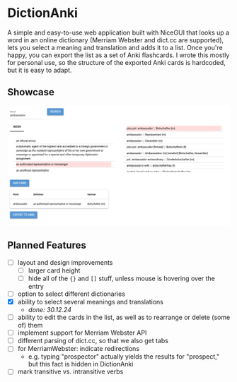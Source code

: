 # DictionAnki
A simple and easy-to-use web application built with NiceGUI that looks up a word in an online dictionary (Merriam Webster and dict.cc are supported), lets you select a meaning and translation and adds it to a list. Once you're happy, you can export the list as a set of Anki flashcards. I wrote this mostly for personal use, so the structure of the exported Anki cards is hardcoded, but it is easy to adapt.

## Showcase
![](res/application.png)

## Planned Features
- [ ] layout and design improvements
    - [ ] larger card height
    - [ ] hide all of the `{}` and `[]` stuff, unless mouse is hovering over the entry 
- [ ] option to select different dictionaries
- [x] ability to select several meanings and translations
    - *done: 30.12.24*
- [ ] ability to edit the cards in the list, as well as to rearrange or delete (some of) them
- [ ] implement support for Merriam Webster API
- [ ] different parsing of dict.cc, so that we also get tabs
- [ ] for MerriamWebster: indicate redirections
    - e.g. typing "prospector" actually yields the results for "prospect," but this fact is hidden in DictionAnki
- [ ] mark transitive vs. intransitive verbs